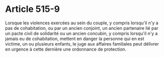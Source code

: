 # Article 515-9

<p>Lorsque les violences exercées au sein du couple, y compris lorsqu'il n'y a pas de cohabitation, ou par un ancien conjoint, un ancien partenaire lié par un pacte civil de solidarité ou un ancien concubin, y compris lorsqu'il n'y a jamais eu de cohabitation, mettent en danger la personne qui en est victime, un ou plusieurs enfants, le juge aux affaires familiales peut délivrer en urgence à cette dernière une ordonnance de protection.</p>